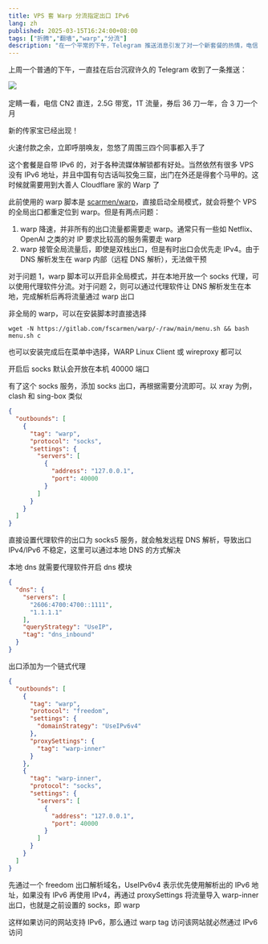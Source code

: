 ```yaml
---
title: VPS 套 Warp 分流指定出口 IPv6
lang: zh
published: 2025-03-15T16:24:00+08:00
tags: ["折腾","翻墙","warp","分流"]
description: "在一个平常的下午，Telegram 推送消息引发了对一个新套餐的热情，电信 CN2 直连、2.5G 带宽的优惠让人兴奋不已。这个套餐自带 IPv6，适合解锁流媒体，但仍需谨慎使用，毕竟并不是所有流量都需要通过 Warp 来处理。先前使用的脚本虽然方便，但在速度和流量分配上存在不足，显然需要寻找更灵活的解决方案。"
---
```

上周一个普通的下午，一直挂在后台沉寂许久的 Telegram 收到了一条推送：

![](https://blog-img.shinya.click/2025/c2dcc1d96db444256f1092fb0e15ce3d.png)​

定睛一看，电信 CN2 直连，2.5G 带宽，1T 流量，券后 36 刀一年，合 3 刀一个月

新的传家宝已经出现！

火速付款之余，立即呼朋唤友，忽悠了周围三四个同事都入手了

这个套餐是自带 IPv6 的，对于各种流媒体解锁都有好处。当然依然有很多 VPS 没有 IPv6 地址，并且中国有句古话叫狡兔三窟，出门在外还是得套个马甲的。这时候就需要用到大善人 Cloudflare 家的 Warp 了

此前使用的 warp 脚本是 [scarmen/warp](https://gitlab.com/fscarmen/warp)，直接启动全局模式，就会将整个 VPS 的全局出口都重定位到 warp。但是有两点问题：

1. warp 降速，并非所有的出口流量都需要走 warp。通常只有一些如 Netflix、OpenAI 之类的对 IP 要求比较高的服务需要走 warp
2. warp 接管全局流量后，即使是双栈出口，但是有时出口会优先走 IPv4。由于 DNS 解析发生在 warp 内部（远程 DNS 解析），无法做干预

对于问题 1，warp 脚本可以开启非全局模式，并在本地开放一个 socks 代理，可以使用代理软件分流。对于问题 2，则可以通过代理软件让 DNS 解析发生在本地，完成解析后再将流量通过 warp 出口

非全局的 warp，可以在安装脚本时直接选择

```shell
wget -N https://gitlab.com/fscarmen/warp/-/raw/main/menu.sh && bash menu.sh c
```

也可以安装完成后在菜单中选择，WARP Linux Client 或 wireproxy 都可以

开启后 socks 默认会开放在本机 40000 端口

有了这个 socks 服务，添加 socks 出口，再根据需要分流即可。以 xray 为例，clash 和 sing-box 类似

```json
{
  "outbounds": [
    {
      "tag": "warp",
      "protocol": "socks",
      "settings": {
        "servers": [
          {
            "address": "127.0.0.1",
            "port": 40000
          }
        ]
      }
    }
  ]
}
```

直接设置代理软件的出口为 socks5 服务，就会触发远程 DNS 解析，导致出口 IPv4/IPv6 不稳定，这里可以通过本地 DNS 的方式解决

本地 dns 就需要代理软件开启 dns 模块

```json
{
  "dns": {
    "servers": [
      "2606:4700:4700::1111",
      "1.1.1.1"
    ],
    "queryStrategy": "UseIP",
    "tag": "dns_inbound"
  }
}
```

出口添加为一个链式代理

```json
{
  "outbounds": [
    {
      "tag": "warp",
      "protocol": "freedom",
      "settings": {
        "domainStrategy": "UseIPv6v4"
      },
      "proxySettings": {
        "tag": "warp-inner"
      }
    },
    {
      "tag": "warp-inner",
      "protocol": "socks",
      "settings": {
        "servers": [
          {
            "address": "127.0.0.1",
            "port": 40000
          }
        ]
      }
    }
  ]
}
```

先通过一个 freedom 出口解析域名，UseIPv6v4 表示优先使用解析出的 IPv6 地址，如果没有 IPv6 再使用 IPv4，再通过 proxySettings 将流量导入 warp-inner 出口，也就是之前设置的 socks，即 warp

这样如果访问的网站支持 IPv6，那么通过 warp tag 访问该网站就必然通过 IPv6 访问
